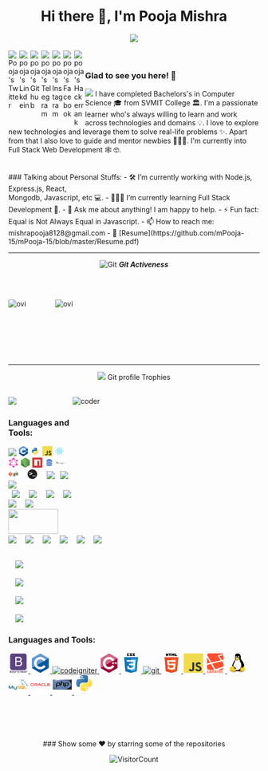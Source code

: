 <h1 align="center">Hi there 👋, I'm Pooja Mishra</h1>

<p align="center">
  <img
    src="https://s27389.pcdn.co/wp-content/uploads/2019/08/AdobeStock_244675452.jpeg"
    height="200"
  />
</p>
<a href="https://twitter.com/poojam1507">
  <img
    align="left"
    alt="Pooja's Twitter"
    width="22px"
    src="https://cdn.jsdelivr.net/npm/simple-icons@v3/icons/twitter.svg"
  />
</a>
<a href="https://linkedin.com/in/mpooja15">
  <img
    align="left"
    alt="pooja's Linkdein"
    width="22px"
    src="https://cdn.jsdelivr.net/npm/simple-icons@v3/icons/linkedin.svg"
  />
</a>
<a href="https://github.com/mPooja-15">
  <img
    align="left"
    alt="pooja's Github"
    width="22px"
    src="https://cdn.jsdelivr.net/npm/simple-icons@v3/icons/github.svg"
  />
</a>
<a href="https://t.me/techwithp">
  <img
    align="left"
    alt="pooja's Telegram"
    width="22px"
    src="https://cdn.jsdelivr.net/npm/simple-icons@v3/icons/telegram.svg"
  />
</a>
<a href="https://instagram.com/techwithp/">
  <img
    align="left"
    alt="pooja's Instagram"
    width="22px"
    src="https://cdn.jsdelivr.net/npm/simple-icons@v3/icons/instagram.svg"
  />
</a>
<a href="https://www.facebook.com/mpooja.15/">
  <img
    align="left"
    alt="pooja's Facebook"
    width="22px"
    src="https://cdn.jsdelivr.net/npm/simple-icons@v3/icons/facebook.svg"
  />
</a>
<a href="https://www.hackerrank.com/mishrapooja8128/">
  <img
    align="left"
    alt="pooja's Hackerrank"
    width="22px"
    src="https://cdn.jsdelivr.net/npm/simple-icons@v3/icons/hackerrank.svg"
  />
</a>

<br />

### Glad to see you here! 🤩 &nbsp;
![](https://visitor-badge.glitch.me/badge?page_id=mPooja-15.mPooja-15) I have
completed Bachelors's in Computer Science 🎓 from SVMIT College 🏛. I'm a
passionate learner who's always willing to learn and work across technologies
and domains 💡. I love to explore new technologies and leverage them to solve
real-life problems ✨. Apart from that I also love to guide and mentor newbies
👨🏻‍💻. I'm currently into Full Stack Web Development 🕸️ 🤓.

<br />
### Talking about Personal Stuffs: 
- 🛠 I’m currently working with Node.js, Express.js, React, <br />
Mongodb, Javascript, etc 💻. 
- 👨🏻‍💻 I’m currently learning Full Stack Development
🚀. - 💬 Ask me about anything! I am happy to help. - 
⚡ Fun fact: Equal is Not
Always Equal in Javascript. -
 📫 How to reach me: mishrapooja8128@gmail.com -
 📝
[Resume](https://github.com/mPooja-15/mPooja-15/blob/master/Resume.pdf)
<p align="left"></p>

<hr />
<p align="center">
  <img
    src="https://media.giphy.com/media/W5eoZHPpUx9sapR0eu/giphy.gif"
    width="30px"
    alt="Git"
  />&nbsp;<i><b>Git Activeness</b></i>
</p>
<br />
<br />
<p>
  <img
    align="left"
    src="https://github-readme-stats.vercel.app/api/top-langs?username=mPooja-15&show_icons=true&locale=en&layout=compact&theme=chartreuse-dark"
    alt="ovi"
  />
</p>
<p>
  &nbsp;<img
    align="right"
    src="https://github-readme-stats.vercel.app/api?username=mPooja-15&show_icons=true&locale=en&theme=chartreuse-dark"
    alt="ovi"
    width="410"
  />
</p>
<br /><br /><br /><br /><br />

<hr />

<p align="center">
  <img
    src="https://media.giphy.com/media/QaMcXSekUWx7aogAUr/giphy.gif"
    width="30"
  />&nbsp;Git profile Trophies
</p>
<br />
<img
  src="https://github-profile-trophy.vercel.app/?username=OvinduWijethunge&theme=juicyfresh&no-bg=true"
/>
<img
  align="right"
  height="250"
  width="375"
  alt="coder"
  src="https://raw.githubusercontent.com/mPooja-15/mPooja-15/p/coder.gif"
/>

### Languages and Tools:
<img
  src="https://media.giphy.com/media/iY8CRBdQXODJSCERIr/giphy.gif"
  width="30px"
/>
<code><img
    height="20"
    src="https://raw.githubusercontent.com/github/explore/80688e429a7d4ef2fca1e82350fe8e3517d3494d/topics/cpp/cpp.png"
/></code>
<code><img
    height="20"
    src="https://raw.githubusercontent.com/github/explore/80688e429a7d4ef2fca1e82350fe8e3517d3494d/topics/python/python.png"
/></code>
<code><img
    height="20"
    src="https://raw.githubusercontent.com/github/explore/80688e429a7d4ef2fca1e82350fe8e3517d3494d/topics/javascript/javascript.png"
/></code>
<code><img
    height="20"
    src="https://raw.githubusercontent.com/github/explore/80688e429a7d4ef2fca1e82350fe8e3517d3494d/topics/react/react.png"
/></code>
<code ><img
    height="20"
    src="https://raw.githubusercontent.com/github/explore/80688e429a7d4ef2fca1e82350fe8e3517d3494d/topics/graphql/graphql.png"
/></code>
<code><img
    height="20"
    src="https://raw.githubusercontent.com/github/explore/80688e429a7d4ef2fca1e82350fe8e3517d3494d/topics/nodejs/nodejs.png"
/></code>
<code><img
    height="20"
    src="https://raw.githubusercontent.com/github/explore/80688e429a7d4ef2fca1e82350fe8e3517d3494d/topics/npm/npm.png"
/></code>
<code><img
    height="20"
    src="https://raw.githubusercontent.com/github/explore/80688e429a7d4ef2fca1e82350fe8e3517d3494d/topics/sql/sql.png"
/></code>
<code><img
    height="20"
    src="https://raw.githubusercontent.com/github/explore/80688e429a7d4ef2fca1e82350fe8e3517d3494d/topics/mongodb/mongodb.png"
/></code>
<code><img
    height="20"
    src="https://raw.githubusercontent.com/github/explore/80688e429a7d4ef2fca1e82350fe8e3517d3494d/topics/git/git.png"
/>
</code>
<code>
<img
    height="20"
    src="https://raw.githubusercontent.com/github/explore/80688e429a7d4ef2fca1e82350fe8e3517d3494d/topics/terminal/terminal.png"
/>
</code>
<code>
<img
    height="50"
    src="https://github.com/uannabi/-/blob/master/resource/git.svg"
/></code>
<code>
  <img
    height="50"
    src="https://github.com/uannabi/-/blob/master/resource/python-icon.svg"
  />
</code>
<code>
  <img height="50" src="https://www.vectorlogo.zone/logos/java/java-ar21.svg" />
</code>
<code>
  <img
    height="50"
    src="https://upload.wikimedia.org/wikipedia/commons/7/7e/Spyder_logo.svg"
  />
</code>
<code>
  <img
    height="50"
    src="https://www.vectorlogo.zone/logos/jupyter/jupyter-ar21.svg"
  />
</code>
<code>
  <img
    height="50"
    src="https://www.vectorlogo.zone/logos/dotnet/dotnet-ar21.svg"
  />
</code>
<code>
  <img
    height="50"
    src="https://www.vectorlogo.zone/logos/w3_html5/w3_html5-ar21.svg"
  />
</code>
<code>
  <img
    height="50"
    src="https://www.vectorlogo.zone/logos/mysql/mysql-ar21.svg"
  />
</code>
<code>
  <img
    height="50"
    src="https://www.vectorlogo.zone/logos/sqlite/sqlite-ar21.svg"
  />
</code>
<code>
  <img
    height="50"
    src="https://matplotlib.org/2.2.5/_images/sphx_glr_logos2_001.png"
    width="100"
  />
</code>
<code>
  <img
    height="50"
    src="https://upload.wikimedia.org/wikipedia/commons/thumb/e/ed/Pandas_logo.svg/768px-Pandas_logo.svg.png"
  />
</code>
<code>
  <img
    height="50"
    src="https://www.vectorlogo.zone/logos/pocoo_flask/pocoo_flask-ar21.svg"
  />
</code>
<code>
  <img
    height="50"
    src="https://www.vectorlogo.zone/logos/heroku/heroku-ar21.svg"
  />
</code>
<code>
  <img
    height="50"
    src="https://www.vectorlogo.zone/logos/numpy/numpy-ar21.svg"
  />
</code>
<code>
  <img
    height="50"
    src="https://raw.githubusercontent.com/valohai/ml-logos/master/scipy.svg"
  />
</code>
<code>
  <img
    height="50"
    src="https://www.vectorlogo.zone/logos/reactjs/reactjs-ar21.svg"
  />
</code>

<code>
  <img
    height="50"
    src="https://www.vectorlogo.zone/logos/javascript/javascript-ar21.svg"
  />
</code>
<code>
  <img
    height="50"
    src="https://www.vectorlogo.zone/logos/netlifyapp_watercss/netlifyapp_watercss-ar21.svg"
  />
</code>
<code>
  <img
    height="50"
    src="https://seeklogo.com/images/S/scikit-learn-logo-8766D07E2E-seeklogo.com.png"
  />
</code>
<code>
  <img
    height="50"
    src="https://www.vectorlogo.zone/logos/tensorflow/tensorflow-ar21.svg"
  />
</code>
<h3 align="left">Languages and Tools:</h3>
<p align="left">
  <a href="https://getbootstrap.com" target="_blank">
    <img
      src="https://raw.githubusercontent.com/devicons/devicon/master/icons/bootstrap/bootstrap-plain-wordmark.svg"
      alt="bootstrap"
      width="40"
      height="40"
    />
  </a>
  <a href="https://www.cprogramming.com/" target="_blank">
    <img
      src="https://raw.githubusercontent.com/devicons/devicon/master/icons/c/c-original.svg"
      alt="c"
      width="40"
      height="40"
    />
  </a>
  <a href="https://codeigniter.com" target="_blank">
    <img
      src="https://cdn.worldvectorlogo.com/logos/codeigniter.svg"
      alt="codeigniter"
      width="40"
      height="40"
    />
  </a>
  <a href="https://www.w3schools.com/cpp/" target="_blank">
    <img
      src="https://raw.githubusercontent.com/devicons/devicon/master/icons/cplusplus/cplusplus-original.svg"
      alt="cplusplus"
      width="40"
      height="40"
    />
  </a>
  <a href="https://www.w3schools.com/css/" target="_blank">
    <img
      src="https://raw.githubusercontent.com/devicons/devicon/master/icons/css3/css3-original-wordmark.svg"
      alt="css3"
      width="40"
      height="40"
    />
  </a>
  <a href="https://git-scm.com/" target="_blank">
    <img
      src="https://www.vectorlogo.zone/logos/git-scm/git-scm-icon.svg"
      alt="git"
      width="40"
      height="40"
    />
  </a>
  <a href="https://www.w3.org/html/" target="_blank">
    <img
      src="https://raw.githubusercontent.com/devicons/devicon/master/icons/html5/html5-original-wordmark.svg"
      alt="html5"
      width="40"
      height="40"
    />
  </a>
  <a
    href="https://developer.mozilla.org/en-US/docs/Web/JavaScript"
    target="_blank"
  >
    <img
      src="https://raw.githubusercontent.com/devicons/devicon/master/icons/javascript/javascript-original.svg"
      alt="javascript"
      width="40"
      height="40"
    />
  </a>
  <a href="https://laravel.com/" target="_blank">
    <img
      src="https://raw.githubusercontent.com/devicons/devicon/master/icons/laravel/laravel-plain-wordmark.svg"
      alt="laravel"
      width="40"
      height="40"
    />
  </a>
  <a href="https://www.linux.org/" target="_blank">
    <img
      src="https://raw.githubusercontent.com/devicons/devicon/master/icons/linux/linux-original.svg"
      alt="linux"
      width="40"
      height="40"
    />
  </a>
  <a href="https://www.mysql.com/" target="_blank">
    <img
      src="https://raw.githubusercontent.com/devicons/devicon/master/icons/mysql/mysql-original-wordmark.svg"
      alt="mysql"
      width="40"
      height="40"
    />
  </a>
  <a href="https://www.oracle.com/" target="_blank">
    <img
      src="https://raw.githubusercontent.com/devicons/devicon/master/icons/oracle/oracle-original.svg"
      alt="oracle"
      width="40"
      height="40"
    />
  </a>
  <a href="https://www.php.net" target="_blank">
    <img
      src="https://raw.githubusercontent.com/devicons/devicon/master/icons/php/php-original.svg"
      alt="php"
      width="40"
      height="40"
    />
  </a>
  <a href="https://www.python.org" target="_blank">
    <img
      src="https://raw.githubusercontent.com/devicons/devicon/master/icons/python/python-original.svg"
      alt="python"
      width="40"
      height="40"
    />
  </a>
</p>
<br />

<br />

#

<div align="center">
  ### Show some ❤️ by starring some of the repositories  

 ![VisitorCount](https://visitor-badge.glitch.me/badge?page_id=mPooja-15.mPooja-15)
</div>
